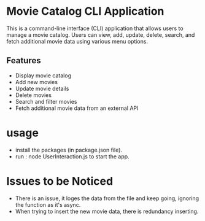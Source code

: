 # Movie Catalog CLI Application

This is a command-line interface (CLI) application that allows users to manage a movie catalog. Users can view, add, update, delete, search, and fetch additional movie data using various menu options.

## Features

- Display movie catalog
- Add new movies
- Update movie details
- Delete movies
- Search and filter movies
- Fetch additional movie data from an external API

# usage
 - install the packages (in package.json file).
 - run : node UserInteraction.js to start the app.
 
# Issues to be Noticed
 - There is an issue, it loges the data from the file and keep going, ignoring the function as it's async.
 - When trying to insert the new movie data, there is redundancy inserting.
